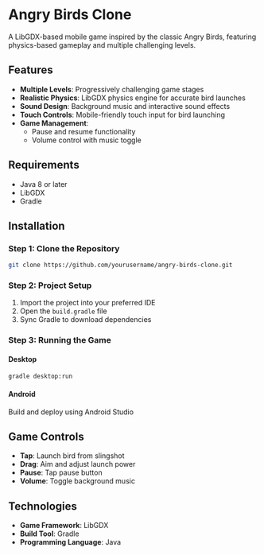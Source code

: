 # Angry Birds Clone

A LibGDX-based mobile game inspired by the classic Angry Birds, featuring physics-based gameplay and multiple challenging levels.

## Features

- **Multiple Levels**: Progressively challenging game stages
- **Realistic Physics**: LibGDX physics engine for accurate bird launches
- **Sound Design**: Background music and interactive sound effects
- **Touch Controls**: Mobile-friendly touch input for bird launching
- **Game Management**: 
  - Pause and resume functionality
  - Volume control with music toggle

## Requirements

- Java 8 or later
- LibGDX
- Gradle

## Installation

### Step 1: Clone the Repository
```bash
git clone https://github.com/yourusername/angry-birds-clone.git
```

### Step 2: Project Setup
1. Import the project into your preferred IDE
2. Open the `build.gradle` file
3. Sync Gradle to download dependencies

### Step 3: Running the Game

#### Desktop
```bash
gradle desktop:run
```

#### Android
Build and deploy using Android Studio

## Game Controls

- **Tap**: Launch bird from slingshot
- **Drag**: Aim and adjust launch power
- **Pause**: Tap pause button
- **Volume**: Toggle background music

## Technologies

- **Game Framework**: LibGDX
- **Build Tool**: Gradle
- **Programming Language**: Java


